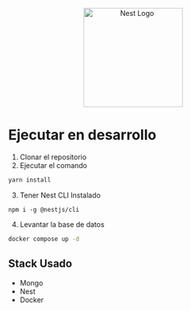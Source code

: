 <p align="center">
  <a href="http://nestjs.com/" target="blank"><img src="https://nestjs.com/img/logo-small.svg" width="200" alt="Nest Logo" /></a>
</p>

# Ejecutar en desarrollo

1. Clonar el repositorio
2. Ejecutar el comando

```bash
yarn install
```

3. Tener Nest CLI Instalado

```
npm i -g @nestjs/cli
```

4. Levantar la base de datos

```bash
docker compose up -d
```

## Stack Usado

- Mongo
- Nest
- Docker
